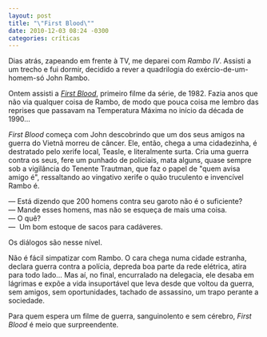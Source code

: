 ```yaml
---
layout: post
title: "\"First Blood\""
date: 2010-12-03 08:24 -0300
categories: críticas
---
```

Dias atrás, zapeando em frente à TV, me deparei com _Rambo IV_. Assisti a um trecho e fui dormir, decidido a rever a quadrilogia do exércio-de-um-homem-só John Rambo.

Ontem assisti a [_First Blood_](http://www.imdb.com/title/tt0083944/), primeiro filme da série, de 1982. Fazia anos que não via qualquer coisa de Rambo, de modo que pouca coisa me lembro das reprises que passavam na Temperatura Máxima no início da década de 1990…

_First Blood_ começa com John descobrindo que um dos seus amigos na guerra do Vietnã morreu de câncer. Ele, então, chega a uma cidadezinha, é destratado pelo xerife local, Teasle, e literalmente surta. Cria uma guerra contra os seus, fere um punhado de policiais, mata alguns, quase sempre sob a vigilância do Tenente Trautman, que faz o papel de "quem avisa amigo é", ressaltando ao vingativo xerife o quão truculento e invencível Rambo é.

— Está dizendo que 200 homens contra seu garoto não é o suficiente?  
— Mande esses homens, mas não se esqueça de mais uma coisa.  
— O quê?  
—  Um bom estoque de sacos para cadáveres.

Os diálogos são nesse nível.

Não é fácil simpatizar com Rambo. O cara chega numa cidade estranha, declara guerra contra a polícia, depreda boa parte da rede elétrica, atira para todo lado… Mas aí, no final, encurralado na delegacia, ele desaba em lágrimas e expõe a vida insuportável que leva desde que voltou da guerra, sem amigos, sem oportunidades, tachado de assassino, um trapo perante a sociedade.

Para quem espera um filme de guerra, sanguinolento e sem cérebro, _First Blood_ é meio que surpreendente.
